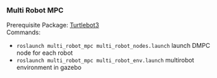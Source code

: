 ### Multi Robot MPC  
Prerequisite Package: [Turtlebot3](https://emanual.robotis.com/docs/en/platform/turtlebot3/simulation/)  
Commands: 
* ```roslaunch multi_robot_mpc multi_robot_nodes.launch``` launch DMPC node for each robot
* ```roslaunch multi_robot_mpc multi_robot_env.launch``` multirobot environment in gazebo
